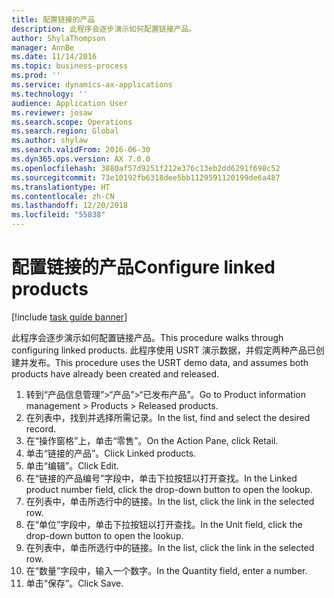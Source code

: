 ```yaml
---
title: 配置链接的产品
description: 此程序会逐步演示如何配置链接产品。
author: ShylaThompson
manager: AnnBe
ms.date: 11/14/2016
ms.topic: business-process
ms.prod: ''
ms.service: dynamics-ax-applications
ms.technology: ''
audience: Application User
ms.reviewer: josaw
ms.search.scope: Operations
ms.search.region: Global
ms.author: shylaw
ms.search.validFrom: 2016-06-30
ms.dyn365.ops.version: AX 7.0.0
ms.openlocfilehash: 3880af57d9251f212e376c13eb2dd6291f698c52
ms.sourcegitcommit: 73e10192fb6318dee5bb1129591120199de6a487
ms.translationtype: HT
ms.contentlocale: zh-CN
ms.lasthandoff: 12/20/2018
ms.locfileid: "55838"
---
```

# <a name="configure-linked-products"></a><span data-ttu-id="660ec-103">配置链接的产品</span><span class="sxs-lookup"><span data-stu-id="660ec-103">Configure linked products</span></span>

[!include [task guide banner](../../includes/task-guide-banner.md)]

<span data-ttu-id="660ec-104">此程序会逐步演示如何配置链接产品。</span><span class="sxs-lookup"><span data-stu-id="660ec-104">This procedure walks through configuring linked products.</span></span> <span data-ttu-id="660ec-105">此程序使用 USRT 演示数据，并假定两种产品已创建并发布。</span><span class="sxs-lookup"><span data-stu-id="660ec-105">This procedure uses the USRT demo data, and assumes both products have already been created and released.</span></span>

1. <span data-ttu-id="660ec-106">转到“产品信息管理”>“产品”>“已发布产品”。</span><span class="sxs-lookup"><span data-stu-id="660ec-106">Go to Product information management > Products > Released products.</span></span>
2. <span data-ttu-id="660ec-107">在列表中，找到并选择所需记录。</span><span class="sxs-lookup"><span data-stu-id="660ec-107">In the list, find and select the desired record.</span></span>
3. <span data-ttu-id="660ec-108">在“操作窗格”上，单击“零售”。</span><span class="sxs-lookup"><span data-stu-id="660ec-108">On the Action Pane, click Retail.</span></span>
4. <span data-ttu-id="660ec-109">单击“链接的产品”。</span><span class="sxs-lookup"><span data-stu-id="660ec-109">Click Linked products.</span></span>
5. <span data-ttu-id="660ec-110">单击“编辑”。</span><span class="sxs-lookup"><span data-stu-id="660ec-110">Click Edit.</span></span>
6. <span data-ttu-id="660ec-111">在“链接的产品编号”字段中，单击下拉按钮以打开查找。</span><span class="sxs-lookup"><span data-stu-id="660ec-111">In the Linked product number field, click the drop-down button to open the lookup.</span></span>
7. <span data-ttu-id="660ec-112">在列表中，单击所选行中的链接。</span><span class="sxs-lookup"><span data-stu-id="660ec-112">In the list, click the link in the selected row.</span></span>
8. <span data-ttu-id="660ec-113">在“单位”字段中，单击下拉按钮以打开查找。</span><span class="sxs-lookup"><span data-stu-id="660ec-113">In the Unit field, click the drop-down button to open the lookup.</span></span>
9. <span data-ttu-id="660ec-114">在列表中，单击所选行中的链接。</span><span class="sxs-lookup"><span data-stu-id="660ec-114">In the list, click the link in the selected row.</span></span>
10. <span data-ttu-id="660ec-115">在“数量”字段中，输入一个数字。</span><span class="sxs-lookup"><span data-stu-id="660ec-115">In the Quantity field, enter a number.</span></span>
11. <span data-ttu-id="660ec-116">单击“保存”。</span><span class="sxs-lookup"><span data-stu-id="660ec-116">Click Save.</span></span>

